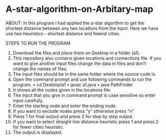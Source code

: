 # A-star-algorithm-on-Arbitary-map
ABOUT:
In this program I had applied the a-star algorithm to get the shortest distance between any two locations from the input. Here we have use two heuristics - shortest distance and fewest cities.

STEPS TO RUN THE PROGRAM
1.	Download the files and place them on Desktop in a folder (a1).
2.	This repository also contains given locations and connections file. If you want to give another input files change the data in files and don’t change the names of files.
3.	The input files should be in the same folder where the source code is.
4.	Open the command prompt and use following commands to run the program.
        •	cd Desktop/a1
        •	javac a1.java
        •	java PathFinder
5.	It shows all the nodes given in the locations file.
6.	The input that you give in command prompt is case sensitive so enter input carefully. 
7.	Enter the starting node and enter the ending node.
8.	If you want to exclude nodes press “y” otherwise press “n”.
9.	Press 1 for final output and press 2 for step by step output.
10.	If you want to select straight line distance heuristic press 1 and press 2 for fewer cities heuristic.
11.	The output is displayed.
